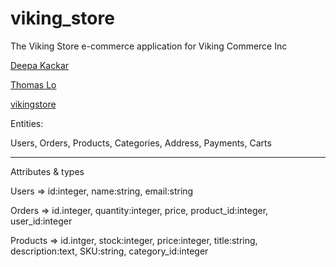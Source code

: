viking_store
============

The Viking Store e-commerce application for Viking Commerce Inc

[Deepa Kackar](https://github.com/dkackar/assignment_viking_store.git)

[Thomas Lo](https://github.com/thomasjinlo/assignment_viking_store)

[vikingstore](http://www.vikingcodeschool.com/unit-8-databases-sql-and-activerecord/assignment-setting-up-the-db)

Entities:

Users,
Orders,
Products,
Categories,
Address,
Payments,
Carts

--------------------------------------------------------------------------
Attributes & types

Users => id:integer, name:string, email:string

Orders => id.integer, quantity:integer, price, product_id:integer, user_id:integer

Products => id.intger, stock:integer, price:integer, title:string, description:text, SKU:string, category_id:integer


